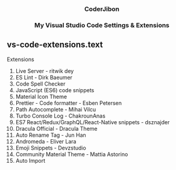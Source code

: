 <h3 align="center">CoderJibon</h3>
  <h3 align="center">My Visual Studio Code Settings & Extensions</h3>

## vs-code-extensions.text

Extensions

1. Live Server - ritwik dey
2. ES Lint - Dirk Baeumer
3. Code Spell Checker
4. JavaScript (ES6) code snippets
5. Material Icon Theme
6. Prettier - Code formatter - Esben Petersen
7. Path Autocomplete - Mihai Vilcu
8. Turbo Console Log - ChakrounAnas
9. ES7 React/Redux/GraphQL/React-Native snippets - dsznajder
10. Dracula Official - Dracula Theme
11. Auto Rename Tag - Jun Han
12. Andromeda - Eliver Lara
13. Emoji Snippets - Devzstudio
14. Community Material Theme - Mattia Astorino
15. Auto Import
